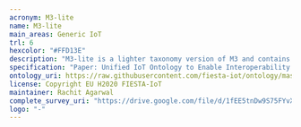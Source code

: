 ```yaml
--- 
acronym: M3-lite
name: M3-lite
main_areas: Generic IoT
trl: 6
hexcolor: "#FFD13E"
description: "M3-lite is a lighter taxonomy version of M3 and contains only the taxonomy for various QuantityKinds (commonly known as physical and environmental phenomena), Unit of measurements, different types of sensor and different types of domain of interests. It has evolved based on the specifications and needs from the different IoT testbeds and caters much wider IoT testbed needs."
specification: "Paper: Unified IoT Ontology to Enable Interoperability and Federation of Testbeds [Agarwal et al. WF-IoT 2016](https://ieeexplore.ieee.org/abstract/document/7845470/)"
ontology_uri: https://raw.githubusercontent.com/fiesta-iot/ontology/master/m3-lite.owl
license: Copyright EU H2020 FIESTA-IoT
maintainer: Rachit Agarwal
complete_survey_uri: "https://drive.google.com/file/d/1fEE5tnDw9S75FYvXFV6B-9EzM6ixVkoq/view"
logo: "-"
--- 
```

